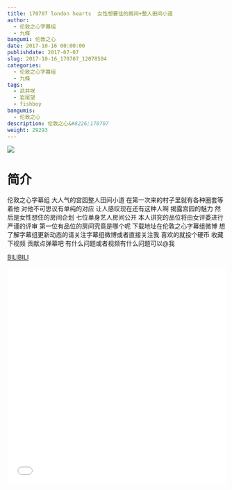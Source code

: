 ```yaml
---
title: 170707 london hearts  女性想要住的房间+整人田间小道
author: 
  - 伦敦之心字幕组
  - 九條
bangumi: 伦敦之心
date: 2017-10-16 00:00:00
publishdate: 2017-07-07
slug: 2017-10-16_170707_12078504
categories: 
  - 伦敦之心字幕组
  - 九條
tags: 
  - 武井咲
  - 岩尾望
  - fishboy
bangumis: 
  - 伦敦之心
description: 伦敦之心&#8226;170707
weight: 29293
---
```


![](https://i.imgur.com/5k8Ltvt.jpg)

# 简介  
伦敦之心字幕组
大人气的宫园整人田间小道 在第一次来的村子里就有各种圈套等着他 对他不可思议有单纯的对应 让人感叹现在还有这种人啊 揭露宫园的魅力 然后是女性想住的房间企划  七位单身艺人房间公开 本人讲究的品位将由女评委进行严谨的评审 第一位有品位的房间究竟是哪个呢 下载地址在伦敦之心字幕组微博 想了解字幕组更新动态的请关注字幕组微博或者直接关注我 喜欢的就投个硬币 收藏下视频 贡献点弹幕吧 有什么问题或者视频有什么问题可以@我

  [BILIBILI](https://www.bilibili.com/video/av12078504/)


<div class="vcontainer">  <iframe class='video' src="//www.bilibili.com/html/html5player.html?cid=19925597&aid=12078504" width="100%" height="500" frameborder="0" allowfullscreen="allowfullscreen"></iframe></div>
